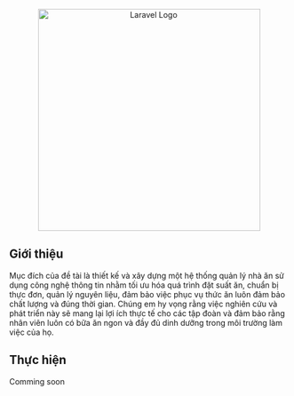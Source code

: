 <p align="center"><a href="https://laravel.com" target="_blank"><img src="https://raw.githubusercontent.com/laravel/art/master/logo-lockup/5%20SVG/2%20CMYK/1%20Full%20Color/laravel-logolockup-cmyk-red.svg" width="400" alt="Laravel Logo"></a></p>

## Giới thiệu

Mục đích của đề tài là thiết kế và xây dựng một hệ thống quản lý nhà ăn sử dụng công nghệ thông tin nhằm tối ưu hóa quá trình đặt suất ăn, chuẩn bị thực đơn, quản lý nguyên liệu, đảm bảo việc phục vụ thức ăn luôn đảm bảo chất lượng và đúng thời gian. Chúng em hy vọng rằng việc nghiên cứu và phát triển này sẽ mang lại lợi ích thực tế cho các tập đoàn và đảm bảo rằng nhân viên luôn có bữa ăn ngon và đầy đủ dinh dưỡng trong môi trường làm việc của họ.

## Thực hiện

Comming soon
